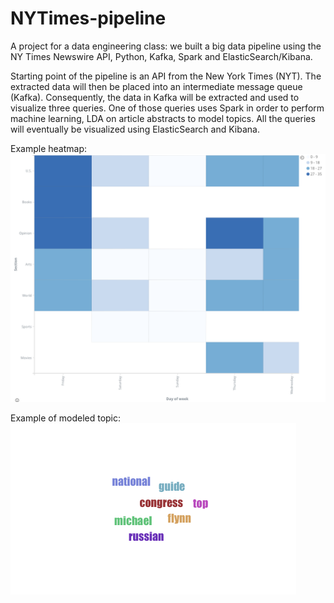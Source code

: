 # NYTimes-pipeline
A project for a data engineering class: we built a big data pipeline using the NY Times Newswire API, Python, Kafka, Spark and ElasticSearch/Kibana.

Starting point of the pipeline is an API from the New York Times (NYT). The extracted data will then be placed into an intermediate  message queue (Kafka). Consequently, the data in Kafka will be extracted and used to visualize three queries. One of those queries uses Spark in order to perform machine learning, LDA on article abstracts to model topics. All the queries will eventually be visualized using ElasticSearch and Kibana.

Example heatmap: ![topic_weekday_heatmap50%](heatmap.png)


Example of modeled topic: ![topic](topic.png)
